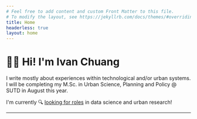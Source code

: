 ```yaml
---
# Feel free to add content and custom Front Matter to this file.
# To modify the layout, see https://jekyllrb.com/docs/themes/#overriding-theme-defaults
title: Home
headerless: true
layout: home
---
```


# 👋🏼 Hi! I'm Ivan Chuang

I write mostly about experiences within technological and/or urban systems. I will be completing my M.Sc. in Urban Science, Planning and Policy @ SUTD in August this year. 

I'm currently 🔍 [looking for roles](https://www.linkedin.com/in/vnck/) in data science and urban research!

---